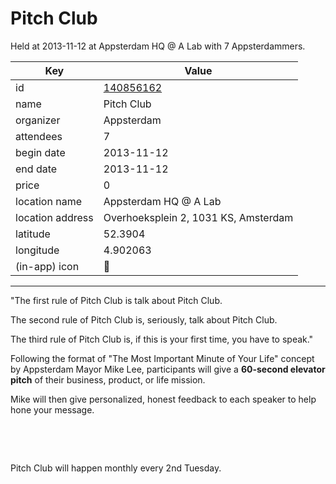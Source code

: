 # Pitch Club
Held at 2013-11-12 at Appsterdam HQ @ A Lab with 7 Appsterdammers.
        
|Key|Value
|---|---|
|id|[140856162](https://www.meetup.com/appsterdam/events/140856162/)|
|name|Pitch Club|
|organizer|Appsterdam|
|attendees|7|
|begin date|2013-11-12|
|end date|2013-11-12|
|price|0|
|location name|Appsterdam HQ @ A Lab|
|location address|Overhoeksplein 2, 1031 KS, Amsterdam|
|latitude|52.3904|
|longitude|4.902063|
|(in-app) icon|🎤|

---

"The first rule of Pitch Club is talk about Pitch Club.

The second rule of Pitch Club is, seriously, talk about Pitch Club.

The third rule of Pitch Club is, if this is your first time, you have to speak."

Following the format of "The Most Important Minute of Your Life" concept by Appsterdam Mayor Mike Lee, participants will give a **60-second elevator pitch** of their business, product, or life mission.

Mike will then give personalized, honest feedback to each speaker to help hone your message.

 

 

Pitch Club will happen monthly every 2nd Tuesday.


